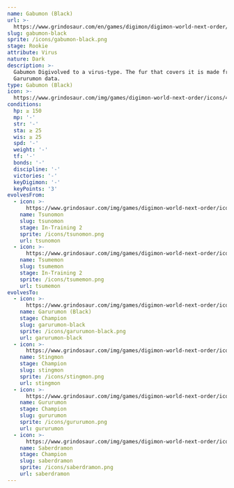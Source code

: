 ```yaml
---
name: Gabumon (Black)
url: >-
  https://www.grindosaur.com/en/games/digimon/digimon-world-next-order/digimon/47-gabumon-black
slug: gabumon-black
sprite: /icons/gabumon-black.png
stage: Rookie
attribute: Virus
nature: Dark
description: >-
  Gabumon Digivolved to a virus-type. The fur that covers it is made from
  Garurumon data.
type: Gabumon (Black)
icon: >-
  https://www.grindosaur.com/img/games/digimon-world-next-order/icons/47-gabumon-black-icon.png
conditions:
  hp: ≥ 150
  mp: '-'
  str: '-'
  sta: ≥ 25
  wis: ≥ 25
  spd: '-'
  weight: '-'
  tf: '-'
  bonds: '-'
  discipline: '-'
  victories: '-'
  keyDigimon: '-'
  keyPoints: '3'
evolvesFrom:
  - icon: >-
      https://www.grindosaur.com/img/games/digimon-world-next-order/icons/13-tsunomon-icon-small.png
    name: Tsunomon
    slug: tsunomon
    stage: In-Training 2
    sprite: /icons/tsunomon.png
    url: tsunomon
  - icon: >-
      https://www.grindosaur.com/img/games/digimon-world-next-order/icons/20-tsumemon-icon-small.png
    name: Tsumemon
    slug: tsumemon
    stage: In-Training 2
    sprite: /icons/tsumemon.png
    url: tsumemon
evolvesTo:
  - icon: >-
      https://www.grindosaur.com/img/games/digimon-world-next-order/icons/102-garurumon-black-icon-small.png
    name: Garurumon (Black)
    stage: Champion
    slug: garurumon-black
    sprite: /icons/garurumon-black.png
    url: garurumon-black
  - icon: >-
      https://www.grindosaur.com/img/games/digimon-world-next-order/icons/68-stingmon-icon-small.png
    name: Stingmon
    stage: Champion
    slug: stingmon
    sprite: /icons/stingmon.png
    url: stingmon
  - icon: >-
      https://www.grindosaur.com/img/games/digimon-world-next-order/icons/92-gururumon-icon-small.png
    name: Gururumon
    stage: Champion
    slug: gururumon
    sprite: /icons/gururumon.png
    url: gururumon
  - icon: >-
      https://www.grindosaur.com/img/games/digimon-world-next-order/icons/93-saberdramon-icon-small.png
    name: Saberdramon
    stage: Champion
    slug: saberdramon
    sprite: /icons/saberdramon.png
    url: saberdramon
---
```


